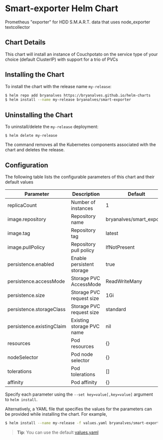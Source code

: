 # Smart-exporter Helm Chart

Prometheus "exporter" for HDD S.M.A.R.T. data that uses node\_exporter textcollector

## Chart Details

This chart will install an instance of Couchpotato on the service type of your choice (default ClusterIP) with support for a trio of PVCs

## Installing the Chart

To install the chart with the release name `my-release`:

```bash
$ helm repo add bryanalves https://bryanalves.github.io/helm-charts
$ helm install --name my-release bryanalves/smart-exporter
```

## Uninstalling the Chart

To uninstall/delete the `my-release` deployment:

```console
$ helm delete my-release
```

The command removes all the Kubernetes components associated with the chart and deletes the release.

## Configuration

The following table lists the configurable parameters of this chart and their default values

| Parameter                 | Description               | Default                    |
| ------------------------- | ------------------------- | -------------------------- |
| replicaCount              | Number of instances       | 1                          |
| image.repository          | Repository name           | bryanalves/smart\_exporter |
| image.tag                 | Repository tag            | latest                     |
| image.pullPolicy          | Repository pull policy    | IfNotPresent               |
| persistence.enabled       | Enable persistent storage | true                       |
| persistence.accessMode    | Storage PVC AccessMode    | ReadWriteMany              |
| persistence.size          | Storage PVC request size  | 1Gi                        |
| persistence.storageClass  | Storage PVC request size  | standard                   |
| persistence.existingClaim | Existing storage PVC name | nil                        |
| resources                 | Pod resources             | {}                         |
| nodeSelector              | Pod node selector         | {}                         |
| tolerations               | Pod tolerations           | []                         |
| affinity                  | Pod affinity              | {}                         |

Specify each parameter using the `--set key=value[,key=value]` argument to `helm install`.

Alternatively, a YAML file that specifies the values for the parameters can be provided while installing the chart. For example,

```bash
$ helm install --name my-release -f values.yaml bryanalves/smart-exporter
```
> **Tip**: You can use the default [values.yaml](values.yaml)

